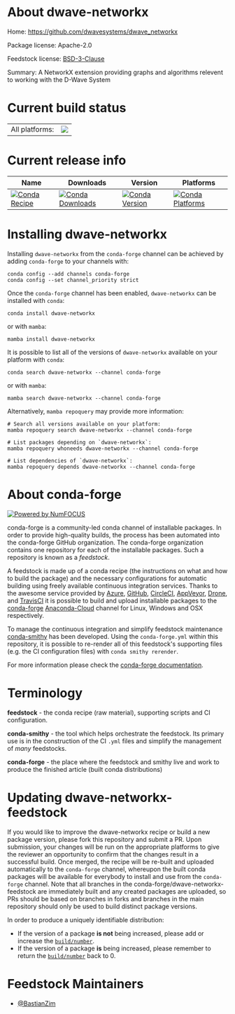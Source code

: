 About dwave-networkx
====================

Home: https://github.com/dwavesystems/dwave_networkx

Package license: Apache-2.0

Feedstock license: [BSD-3-Clause](https://github.com/conda-forge/dwave-networkx-feedstock/blob/main/LICENSE.txt)

Summary: A NetworkX extension providing graphs and algorithms relevent to working with the D-Wave System

Current build status
====================


<table><tr><td>All platforms:</td>
    <td>
      <a href="https://dev.azure.com/conda-forge/feedstock-builds/_build/latest?definitionId=15714&branchName=main">
        <img src="https://dev.azure.com/conda-forge/feedstock-builds/_apis/build/status/dwave-networkx-feedstock?branchName=main">
      </a>
    </td>
  </tr>
</table>

Current release info
====================

| Name | Downloads | Version | Platforms |
| --- | --- | --- | --- |
| [![Conda Recipe](https://img.shields.io/badge/recipe-dwave--networkx-green.svg)](https://anaconda.org/conda-forge/dwave-networkx) | [![Conda Downloads](https://img.shields.io/conda/dn/conda-forge/dwave-networkx.svg)](https://anaconda.org/conda-forge/dwave-networkx) | [![Conda Version](https://img.shields.io/conda/vn/conda-forge/dwave-networkx.svg)](https://anaconda.org/conda-forge/dwave-networkx) | [![Conda Platforms](https://img.shields.io/conda/pn/conda-forge/dwave-networkx.svg)](https://anaconda.org/conda-forge/dwave-networkx) |

Installing dwave-networkx
=========================

Installing `dwave-networkx` from the `conda-forge` channel can be achieved by adding `conda-forge` to your channels with:

```
conda config --add channels conda-forge
conda config --set channel_priority strict
```

Once the `conda-forge` channel has been enabled, `dwave-networkx` can be installed with `conda`:

```
conda install dwave-networkx
```

or with `mamba`:

```
mamba install dwave-networkx
```

It is possible to list all of the versions of `dwave-networkx` available on your platform with `conda`:

```
conda search dwave-networkx --channel conda-forge
```

or with `mamba`:

```
mamba search dwave-networkx --channel conda-forge
```

Alternatively, `mamba repoquery` may provide more information:

```
# Search all versions available on your platform:
mamba repoquery search dwave-networkx --channel conda-forge

# List packages depending on `dwave-networkx`:
mamba repoquery whoneeds dwave-networkx --channel conda-forge

# List dependencies of `dwave-networkx`:
mamba repoquery depends dwave-networkx --channel conda-forge
```


About conda-forge
=================

[![Powered by
NumFOCUS](https://img.shields.io/badge/powered%20by-NumFOCUS-orange.svg?style=flat&colorA=E1523D&colorB=007D8A)](https://numfocus.org)

conda-forge is a community-led conda channel of installable packages.
In order to provide high-quality builds, the process has been automated into the
conda-forge GitHub organization. The conda-forge organization contains one repository
for each of the installable packages. Such a repository is known as a *feedstock*.

A feedstock is made up of a conda recipe (the instructions on what and how to build
the package) and the necessary configurations for automatic building using freely
available continuous integration services. Thanks to the awesome service provided by
[Azure](https://azure.microsoft.com/en-us/services/devops/), [GitHub](https://github.com/),
[CircleCI](https://circleci.com/), [AppVeyor](https://www.appveyor.com/),
[Drone](https://cloud.drone.io/welcome), and [TravisCI](https://travis-ci.com/)
it is possible to build and upload installable packages to the
[conda-forge](https://anaconda.org/conda-forge) [Anaconda-Cloud](https://anaconda.org/)
channel for Linux, Windows and OSX respectively.

To manage the continuous integration and simplify feedstock maintenance
[conda-smithy](https://github.com/conda-forge/conda-smithy) has been developed.
Using the ``conda-forge.yml`` within this repository, it is possible to re-render all of
this feedstock's supporting files (e.g. the CI configuration files) with ``conda smithy rerender``.

For more information please check the [conda-forge documentation](https://conda-forge.org/docs/).

Terminology
===========

**feedstock** - the conda recipe (raw material), supporting scripts and CI configuration.

**conda-smithy** - the tool which helps orchestrate the feedstock.
                   Its primary use is in the construction of the CI ``.yml`` files
                   and simplify the management of *many* feedstocks.

**conda-forge** - the place where the feedstock and smithy live and work to
                  produce the finished article (built conda distributions)


Updating dwave-networkx-feedstock
=================================

If you would like to improve the dwave-networkx recipe or build a new
package version, please fork this repository and submit a PR. Upon submission,
your changes will be run on the appropriate platforms to give the reviewer an
opportunity to confirm that the changes result in a successful build. Once
merged, the recipe will be re-built and uploaded automatically to the
`conda-forge` channel, whereupon the built conda packages will be available for
everybody to install and use from the `conda-forge` channel.
Note that all branches in the conda-forge/dwave-networkx-feedstock are
immediately built and any created packages are uploaded, so PRs should be based
on branches in forks and branches in the main repository should only be used to
build distinct package versions.

In order to produce a uniquely identifiable distribution:
 * If the version of a package **is not** being increased, please add or increase
   the [``build/number``](https://docs.conda.io/projects/conda-build/en/latest/resources/define-metadata.html#build-number-and-string).
 * If the version of a package **is** being increased, please remember to return
   the [``build/number``](https://docs.conda.io/projects/conda-build/en/latest/resources/define-metadata.html#build-number-and-string)
   back to 0.

Feedstock Maintainers
=====================

* [@BastianZim](https://github.com/BastianZim/)


